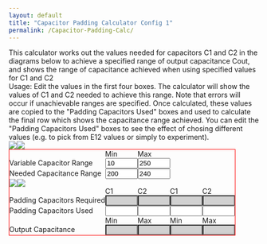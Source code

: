 ```yaml
---
layout: default
title: "Capacitor Padding Calculator Config 1"
permalink: /Capacitor-Padding-Calc/
---
```


This calculator works out the values needed for capacitors C1 and C2 in the diagrams below to achieve a specified range of output capacitance Cout, and shows the range of capacitance achieved when using specified values for C1 and C2

Usage: Edit the values in the first four boxes. The calculator will show the values of C1 and C2 needed to achieve this range. Note that errors will occur if unachievable ranges are specified. Once calculated, these values are copied to the "Padding Capacitors Used" boxes and used to calculate the final row which shows the capacitance range achieved. You can edit the "Padding Capacitors Used" boxes to see the effect of chosing different values (e.g. to pick from E12 values or simply to experiment).
<p> </p>
<p> </p>
<html> 
<head>
<style type="text/css">
body {margin: 30px;}
form  { display: table; border: 1px solid red; }
p     { display: table-row;}
label { display: table-cell;}
input { display: table-cell;}
	.readonly {background-color : #d1d1d1;}
</style> 
</head>
<body>
<p> </p>
<img src="{{ site.baseurl }}/assets/img/Capacitor padding circuit 1.png"/><img src="{{ site.baseurl }}/assets/img/Capacitor padding circuit 2.png"/>
<form>
<p>
 <label></label> 
 <label>Min</label>
 <label></label> 
 <label>Max</label>
</p>
<p> 
 <label for="Alpha">Variable Capacitor Range </label><input type="text" id="Alpha" value="10" size="5" onchange="CalcPadding()">
 <label for="Beta"></label><input type="text" id="Beta" value="250" size="5" onchange="CalcPadding()">
</p>
<p>
  <label for = "Ca">Needed Capacitance Range</label><input type="text" id="Ca" value="200" size="5" onchange="CalcPadding()">
  <label for = "Cb"></label><input type="text" id="Cb" value="240" size="5" onchange="CalcPadding()">
</p>

<img src="{{ site.baseurl }}/assets/img/Capacitor padding circuit 1.png"/><img src="{{ site.baseurl }}/assets/img/Capacitor padding circuit 2.png"/>

 <p>
 <label></label> 
 <label>C1</label>
 <label></label> 
 <label>C2</label>
 <label></label> 
 <label>C1</label>
 <label></label> 
 <label>C2</label>
</p>
<p>
  <label for ="CFG1_C1Req">Padding Capacitors Required</label><input type="text" class="readonly" id="CFG1_C1Req" size="5" readonly>
  <label for = "CFG1_C2Req"></label><input type="text" class="readonly" id="CFG1_C2Req" size="5" readonly>
  <label for ="CFG2_C1Req"></label><input type="text" class="readonly" id="CFG2_C1Req" size="5" readonly>
  <label for = "CFG2_C2Req"></label><input type="text" class="readonly" id="CFG2_C2Req" size="5" readonly>
</p>
<p>
  <label for ="CFG1_C1Used">Padding Capacitors Used</label><input type="text" id="CFG1_C1Used"  size="5" onchange="EvaluatePadding()">
  <label for = "CFG1_C2Used"></label><input type="text" id="CFG1_C2Used" size="5" onchange="EvaluatePadding()">
  <label for ="CFG2_C1Used"></label><input type="text" id="CFG2_C1Used"  size="5" onchange="EvaluatePadding()">
  <label for = "CFG2_C2Used"></label><input type="text" id="CFG2_C2Used" size="5" onchange="EvaluatePadding()">
</p>
<p> </p>
<p>
 <label></label> 
 <label>Min</label>
 <label></label> 
 <label>Max</label> 
 <label></label> 
 <label>Min</label>
 <label></label> 
 <label>Max</label>
</p>
<p>
  <label for="CFG1_Cmin">Output Capacitance</label><input type="text" class="readonly" id="CFG1_Cmin" size="5" readonly>
  <label for="CFG1_Cmax"></label><input type="text" class="readonly" id="CFG1_Cmax" size="5" readonly>
  <label for="CFG2_Cmin"></label><input type="text" class="readonly" id="CFG2_Cmin" size="5" readonly>
  <label for="CFG2_Cmax"></label><input type="text" class="readonly" id="CFG2_Cmax" size="5" readonly>
</p>

</form>

</body>
</html>

<script>
function CalcPadding() {

//Calculate required C1 and C2 from input values
    Alpha = Number(document.getElementById("Alpha").value);
    Beta = Number(document.getElementById("Beta").value);
    Ca = Number(document.getElementById("Ca").value);
    Cb = Number(document.getElementById("Cb").value);

    aa=1/Ca-1/Cb;
    bb=aa*Alpha + aa*Beta;
    cc=aa*Alpha*Beta + Alpha - Beta;

    CFG1_C2=(-bb+Math.sqrt(bb*bb-4*aa*cc))/(2*aa)
    CFG1_C1=1/(1/Cb-1/(CFG1_C2+Beta))

    document.getElementById("CFG1_C1Req").value = CFG1_C1.toString();
    document.getElementById("CFG1_C2Req").value = CFG1_C2.toString();

    document.getElementById("CFG1_C1Used").value = Math.max(0,Math.round(CFG1_C1)).toString();
    document.getElementById("CFG1_C2Used").value = Math.max(0,Math.round(CFG1_C2)).toString();

	EvaluatePadding()
}

function EvaluatePadding() {
//Calculate output capacitance range from used C1 and C2
    Alpha = Number(document.getElementById("Alpha").value);
    Beta = Number(document.getElementById("Beta").value);
    CFG1_C1Used = Number(document.getElementById("CFG1_C1Used").value);
    CFG1_C2Used = Number(document.getElementById("CFG1_C2Used").value);

    CFG1_Cmin=1/(1/CFG1_C1Used+1/(CFG1_C2Used+Alpha));
    CFG1_Cmax=1/(1/CFG1_C1Used+1/(CFG1_C2Used+Beta));	
    document.getElementById("CFG1_Cmin").value = CFG1_Cmin.toString();
    document.getElementById("CFG1_Cmax").value = CFG1_Cmax.toString();
}
</script>
